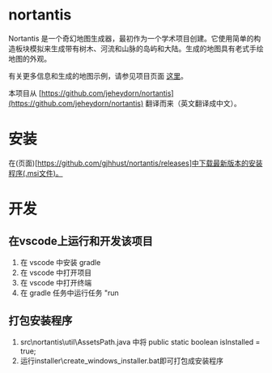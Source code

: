 # nortantis
Nortantis 是一个奇幻地图生成器，最初作为一个学术项目创建。它使用简单的构造板块模拟来生成带有树木、河流和山脉的岛屿和大陆。生成的地图具有老式手绘地图的外观。

有关更多信息和生成的地图示例，请参见项目页面 [这里](http://jeheydorn.github.io/nortantis/)。

本项目从 [https://github.com/jeheydorn/nortantis](https://github.com/jeheydorn/nortantis) 翻译而来（英文翻译成中文）。

# 安装
在(页面)[https://github.com/gjhhust/nortantis/releases]中下载最新版本的安装程序(.msi文件)。

# 开发

## 在vscode上运行和开发该项目
1. 在 vscode 中安装 gradle
2. 在 vscode 中打开项目
3. 在 vscode 中打开终端
4. 在 gradle 任务中运行任务 "run

## 打包安装程序
1. src\nortantis\util\AssetsPath.java 中将 public static boolean isInstalled = true;
2. 运行installer\create_windows_installer.bat即可打包成安装程序
